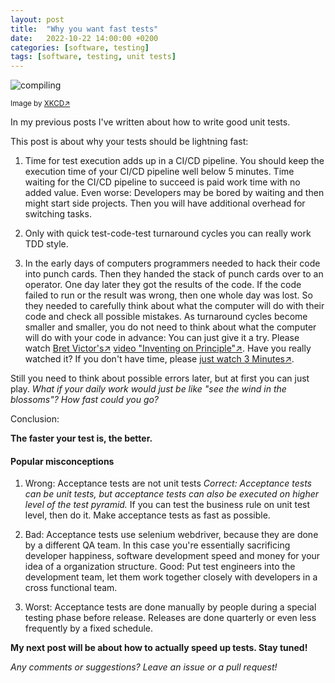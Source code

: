 ```yaml
---
layout: post
title:  "Why you want fast tests"
date:   2022-10-22 14:00:00 +0200
categories: [software, testing]
tags: [software, testing, unit tests]
---
```


![compiling](https://imgs.xkcd.com/comics/compiling.png)

<small>Image by [XKCD&#8599;](https://xkcd.com/303)</small>

In my previous posts I've written about how to write good unit tests.

This post is about why your tests should be lightning fast:

1. Time for test execution adds up in a CI/CD pipeline. 
You should keep the execution time of your CI/CD pipeline well below 5 minutes.
Time waiting for the CI/CD pipeline to succeed is paid work time with no added value.
Even worse: Developers may be bored by waiting and then might start side projects. Then you will have additional overhead for switching tasks.

2. Only with quick test-code-test turnaround cycles you can really work TDD style. 

3. In the early days of computers programmers needed to hack their code into punch cards. 
Then they handed the stack of punch cards over to an operator. One day later they got the results of the code.
If the code failed to run or the result was wrong, then one whole day was lost.
So they needed to carefully think about what the computer will do with their code and check all possible mistakes. 
As turnaround cycles become smaller and smaller, you do not need to think about what the computer will do with your code in advance: You can just give it a try.
Please watch [Bret Victor's&#8599;](http://worrydream.com/) [video "Inventing on Principle"&#8599;](https://youtu.be/8QiPFmIMxFc). Have you really watched it? If you don't have time, please [just watch 3 Minutes&#8599;](https://youtu.be/8QiPFmIMxFc?t=105). 
 
Still you need to think about possible errors later, but at first you can just play. 
*What if your daily work would just be like "see the wind in the blossoms"? How fast could you go?*                            
                            
Conclusion: 

**The faster your test is, the better.**

#### Popular misconceptions

1. Wrong: Acceptance tests are not unit tests *Correct: Acceptance tests can be unit tests, but acceptance tests can also be executed on higher level of the test pyramid.* 
If you can test the business rule on unit test level, then do it. Make acceptance tests as fast as possible.

2. Bad: Acceptance tests use selenium webdriver, because they are done by a different QA team. In this case you're essentially sacrificing developer happiness, software development speed and money for your idea of a organization structure. Good: Put test engineers into the development team, let them work together closely with developers in a cross functional team.

3. Worst: Acceptance tests are done manually by people during a special testing phase before release. Releases are done quarterly or even less frequently by a fixed schedule.    


**My next post will be about how to actually speed up tests. Stay tuned!**


*Any comments or suggestions? Leave an issue or a pull request!*

